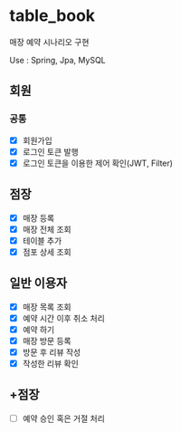 # table_book
매장 예약 시나리오 구현

Use : Spring, Jpa, MySQL

## 회원
### 공통
- [X] 회원가입
- [X] 로그인 토큰 발행
- [X] 로그인 토큰을 이용한 제어 확인(JWT, Filter)

## 점장
- [X] 매장 등록
- [X] 매장 전체 조회
- [X] 테이블 추가
- [X] 점포 상세 조회

## 일반 이용자
- [X] 매장 목록 조회
- [X] 예약 시간 이후 취소 처리
- [X] 예약 하기
- [X] 매장 방문 등록
- [X] 방문 후 리뷰 작성
- [X] 작성한 리뷰 확인

## +점장
- [ ] 예약 승인 혹은 거절 처리
